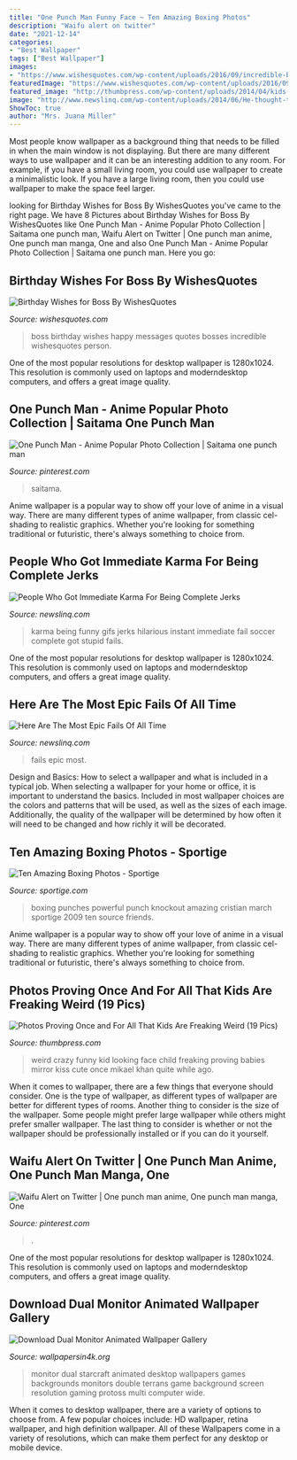 ```yaml
---
title: "One Punch Man Funny Face ~ Ten Amazing Boxing Photos"
description: "Waifu alert on twitter"
date: "2021-12-14"
categories:
- "Best Wallpaper"
tags: ["Best Wallpaper"]
images:
- "https://www.wishesquotes.com/wp-content/uploads/2016/09/incredible-boss-happy-birthday.jpg"
featuredImage: "https://www.wishesquotes.com/wp-content/uploads/2016/09/incredible-boss-happy-birthday.jpg"
featured_image: "http://thumbpress.com/wp-content/uploads/2014/04/kids-are-crazy-22-1.jpg"
image: "http://www.newslinq.com/wp-content/uploads/2014/06/He-thought-this-trick-would-be-funny.-It-ended-up-being-hilarious.gif"
ShowToc: true
author: "Mrs. Juana Miller"
---
```



Most people know wallpaper as a background thing that needs to be filled in when the main window is not displaying. But there are many different ways to use wallpaper and it can be an interesting addition to any room. For example, if you have a small living room, you could use wallpaper to create a minimalistic look. If you have a large living room, then you could use wallpaper to make the space feel larger.

	

		
looking for Birthday Wishes for Boss By WishesQuotes you've came to the right page. We have 8 Pictures about Birthday Wishes for Boss By WishesQuotes like One Punch Man - Anime Popular Photo Collection | Saitama one punch man, Waifu Alert on Twitter | One punch man anime, One punch man manga, One and also One Punch Man - Anime Popular Photo Collection | Saitama one punch man. Here you go:
		
    
## Birthday Wishes For Boss By WishesQuotes

<img loading=lazy src="https://www.wishesquotes.com/wp-content/uploads/2016/09/incredible-boss-happy-birthday.jpg" onerror="this.onerror=null;this.src='https://tse1.mm.bing.net/th?id=OIP.CLssdCMy-HYhJxP9EpATSwHaI4&amp;pid=15.1';" alt="Birthday Wishes for Boss By WishesQuotes">

_Source: wishesquotes.com_

>boss birthday wishes happy messages quotes bosses incredible wishesquotes person. 

	

One of the most popular resolutions for desktop wallpaper is 1280x1024. This resolution is commonly used on laptops and moderndesktop computers, and offers a great image quality.

    
## One Punch Man - Anime Popular Photo Collection | Saitama One Punch Man

<img loading=lazy src="https://i.pinimg.com/736x/bd/90/48/bd904815f48977010084072285fc94df.jpg" onerror="this.onerror=null;this.src='https://tse4.mm.bing.net/th?id=OIP.qG0C5kcEjJxFVmKsiLGydwAAAA&amp;pid=15.1';" alt="One Punch Man - Anime Popular Photo Collection | Saitama one punch man">

_Source: pinterest.com_

>saitama. 

	

Anime wallpaper is a popular way to show off your love of anime in a visual way. There are many different types of anime wallpaper, from classic cel-shading to realistic graphics. Whether you're looking for something traditional or futuristic, there's always something to choice from.

    
## People Who Got Immediate Karma For Being Complete Jerks

<img loading=lazy src="http://www.newslinq.com/wp-content/uploads/2014/06/He-thought-this-trick-would-be-funny.-It-ended-up-being-hilarious.gif" onerror="this.onerror=null;this.src='https://tse2.mm.bing.net/th?id=OIP.xRPjEMbEP4jPRLlkqTGckQAAAA&amp;pid=15.1';" alt="People Who Got Immediate Karma For Being Complete Jerks">

_Source: newslinq.com_

>karma being funny gifs jerks hilarious instant immediate fail soccer complete got stupid fails. 

	

One of the most popular resolutions for desktop wallpaper is 1280x1024. This resolution is commonly used on laptops and moderndesktop computers, and offers a great image quality.

    
## Here Are The Most Epic Fails Of All Time

<img loading=lazy src="http://www.newslinq.com/wp-content/uploads/2014/05/skating.gif" onerror="this.onerror=null;this.src='https://tse3.mm.bing.net/th?id=OIP.TI62Br7r469UgF6Qored2gAAAA&amp;pid=15.1';" alt="Here Are The Most Epic Fails Of All Time">

_Source: newslinq.com_

>fails epic most. 

	

Design and Basics: How to select a wallpaper and what is included in a typical job.
When selecting a wallpaper for your home or office, it is important to understand the basics. Included in most wallpaper choices are the colors and patterns that will be used, as well as the sizes of each image. Additionally, the quality of the wallpaper will be determined by how often it will need to be changed and how richly it will be decorated.

    
## Ten Amazing Boxing Photos - Sportige

<img loading=lazy src="http://sportige.com/wp-content/uploads/2010/07/Kncokout-Punch.jpg" onerror="this.onerror=null;this.src='https://tse4.mm.bing.net/th?id=OIP.AziIuJGaeOZX_IVPZzAv8gHaFi&amp;pid=15.1';" alt="Ten Amazing Boxing Photos - Sportige">

_Source: sportige.com_

>boxing punches powerful punch knockout amazing cristian march sportige 2009 ten source friends. 

	

Anime wallpaper is a popular way to show off your love of anime in a visual way. There are many different types of anime wallpaper, from classic cel-shading to realistic graphics. Whether you're looking for something traditional or futuristic, there's always something to choice from.

    
## Photos Proving Once And For All That Kids Are Freaking Weird (19 Pics)

<img loading=lazy src="http://thumbpress.com/wp-content/uploads/2014/04/kids-are-crazy-22-1.jpg" onerror="this.onerror=null;this.src='https://tse4.mm.bing.net/th?id=OIP.sKZySjUqaead9PIQpP2dtgHaKz&amp;pid=15.1';" alt="Photos Proving Once and For All That Kids Are Freaking Weird (19 Pics)">

_Source: thumbpress.com_

>weird crazy funny kid looking face child freaking proving babies mirror kiss cute once mikael khan quite while ago. 

	

When it comes to wallpaper, there are a few things that everyone should consider. One is the type of wallpaper, as different types of wallpaper are better for different types of rooms. Another thing to consider is the size of the wallpaper. Some people might prefer large wallpaper while others might prefer smaller wallpaper. The last thing to consider is whether or not the wallpaper should be professionally installed or if you can do it yourself.

    
## Waifu Alert On Twitter | One Punch Man Anime, One Punch Man Manga, One

<img loading=lazy src="https://i.pinimg.com/736x/e8/af/c2/e8afc231a6ed7367ef53f1b59bf0179c.jpg" onerror="this.onerror=null;this.src='https://tse3.mm.bing.net/th?id=OIP.v8uNf5lnGktnnHXRPnLhbwHaL-&amp;pid=15.1';" alt="Waifu Alert on Twitter | One punch man anime, One punch man manga, One">

_Source: pinterest.com_

>. 

	

One of the most popular resolutions for desktop wallpaper is 1280x1024. This resolution is commonly used on laptops and moderndesktop computers, and offers a great image quality.

    
## Download Dual Monitor Animated Wallpaper Gallery

<img loading=lazy src="https://www.wallpapersin4k.org/wp-content/uploads/2017/04/Dual-Monitor-Animated-Wallpaper-10.jpg" onerror="this.onerror=null;this.src='https://tse1.mm.bing.net/th?id=OIP.ma34fN7-us518LNAxDorxgHaCU&amp;pid=15.1';" alt="Download Dual Monitor Animated Wallpaper Gallery">

_Source: wallpapersin4k.org_

>monitor dual starcraft animated desktop wallpapers games backgrounds monitors double terrans game background screen resolution gaming protoss multi computer wide. 

	

When it comes to desktop wallpaper, there are a variety of options to choose from. A few popular choices include: HD wallpaper, retina wallpaper, and high definition wallpaper. All of these Wallpapers come in a variety of resolutions, which can make them perfect for any desktop or mobile device. 

